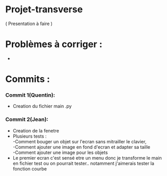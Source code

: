 # Projet-transverse
( Presentation à faire )
# Problèmes à corriger :
* 
# Commits :
### Commit 1(Quentin):
* Creation du fichier main .py
### Commit 2(Jean):  
* Creation de la fenetre
* Plusieurs tests :  
-Comment bouger un objet sur l'ecran sans mitrailler le clavier,  
-Comment ajouter une image en fond d'ecran et adapter sa taille  
-Comment ajouter une image pour les objets  
* Le premier ecran c'est sensé etre un menu donc je transforme le main en fichier test ou on pourrait tester.. notamment j'aimerais tester la fonction courbe